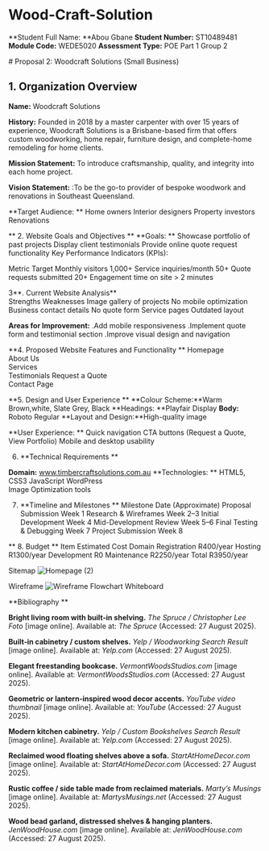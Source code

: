 # Wood-Craft-Solution

**Student Full Name: **Abou Gbane 
**Student Number:** ST10489481 
**Module Code:** WEDE5020 
**Assessment Type:** POE Part 1 
Group 2 
 

​# Proposal 2: Woodcraft Solutions (Small Business) 

## 1. Organization Overview 

**Name:** Woodcraft Solutions 

**History:** Founded in 2018 by a master carpenter with over 15 years of experience, Woodcraft Solutions is a Brisbane-based firm that offers custom woodworking, home repair, furniture design, and complete-home remodeling for home clients. 

**Mission Statement:** To introduce craftsmanship, quality, and integrity into each home project. 

**Vision Statement:** :To be the go-to provider of bespoke woodwork and renovations in Southeast Queensland. 

**Target Audience: **
Home owners 
Interior designers 
Property investors 
Renovations 

** 2. Website Goals and Objectives **
**Goals: **
Showcase portfolio of past projects 
Display client testimonials 
Provide online quote request functionality 
Key Performance Indicators (KPIs): 

Metric                      Target 
Monthly visitors            1,000+ 
Service inquiries/month     50+ 
Quote requests submitted    20+ 
Engagement time on site     > 2 minutes 

 

3**. Current Website Analysis**  
Strengths                       Weaknesses 
Image gallery of projects       No mobile optimization 
Business contact details        No quote form 
Service pages                   Outdated layout 

**Areas for Improvement:** 
.Add mobile responsiveness 
.Implement quote form and testimonial section 
.Improve visual design and navigation 

 

**4. Proposed Website Features and Functionality **
Homepage  
About Us  
Services  
Testimonials 
Request a Quote  
Contact Page  

**5. Design and User Experience **
**Colour Scheme:**Warm Brown,white, Slate Grey, Black 
**Headings: **Playfair Display 
**Body:** Roboto Regular 
**Layout and Design:**High-quality image 

**User Experience: **
Quick navigation 
CTA buttons (Request a Quote, View Portfolio) 
Mobile and desktop usability 

 
6. **Technical Requirements **

**Domain:** www.timbercraftsolutions.com.au 
**Technologies: **
HTML5, CSS3 
JavaScript 
WordPress  
Image Optimization tools 

 
7. **Timeline and Milestones **
Milestone                   Date (Approximate) 
Proposal Submission         Week 1 
Research & Wireframes       Week 2–3 
Initial Development         Week 4 
Mid-Development Review      Week 5–6 
Final Testing & Debugging   Week 7 
Project Submission          Week 8 

 **
8. Budget **
Item                     Estimated Cost 
Domain Registration      R400/year 
Hosting                  R1300/year 
Development              R0 
Maintenance              R2250/year 
Total                    R3950/year 

 
Sitemap 
![Homepage (2)](https://github.com/user-attachments/assets/6d293422-0c24-4156-a3e6-f265cfb47aec)

 Wireframe 
![Wireframe Flowchart Whiteboard](https://github.com/user-attachments/assets/3a363b85-d697-4b80-b9f2-f875f4c3abb5)

  **Bibliography **

 **Bright living room with built‑in shelving.** *The Spruce / Christopher Lee Foto* \[image online]. Available at: *The Spruce* (Accessed: 27 August 2025).

 **Built‑in cabinetry / custom shelves.** *Yelp / Woodworking Search Result* \[image online]. Available at: *Yelp.com* (Accessed: 27 August 2025).

 **Elegant freestanding bookcase.** *VermontWoodsStudios.com* \[image online]. Available at: *VermontWoodsStudios.com* (Accessed: 27 August 2025).

 **Geometric or lantern‑inspired wood decor accents.** *YouTube video thumbnail* \[image online]. Available at: *YouTube* (Accessed: 27 August 2025).

 **Modern kitchen cabinetry.** *Yelp / Custom Bookshelves Search Result* \[image online]. Available at: *Yelp.com* (Accessed: 27 August 2025).

 **Reclaimed wood floating shelves above a sofa.** *StartAtHomeDecor.com* \[image online]. Available at: *StartAtHomeDecor.com* (Accessed: 27 August 2025).

 **Rustic coffee / side table made from reclaimed materials.** *Marty’s Musings* \[image online]. Available at: *MartysMusings.net* (Accessed: 27 August 2025).

 **Wood bead garland, distressed shelves & hanging planters.** *JenWoodHouse.com* \[image online]. Available at: *JenWoodHouse.com* (Accessed: 27 August 2025).
